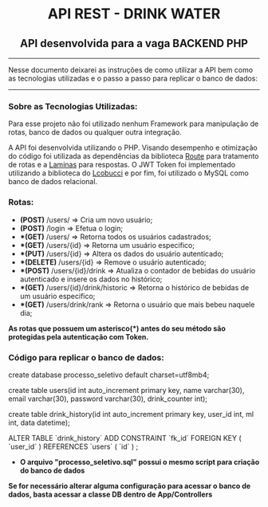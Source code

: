 <h1 align="center">API REST - DRINK WATER</h1>
<h2 align="center">API desenvolvida para a vaga BACKEND PHP</h2>
<hr>
<p>
    Nesse documento deixarei as instruções de como utilizar a API bem como as tecnologias utilizadas e o passo a passo
    para replicar o banco de dados:
</p>
<hr>
<h3>Sobre as Tecnologias Utilizadas: </h3>
<p>
    Para esse projeto não foi utilizado nenhum Framework para manipulação de rotas, banco de dados ou qualquer outra integração.
</p>
<p>
    A API foi desenvolvida utilizando o PHP. Visando desempenho e otimização do código foi utilizada as dependências da biblioteca <a href ="https://github.com/thephpleague/route">Route</a> para tratamento de rotas e a <a href="https://github.com/laminas/laminas-diactoros/">Laminas</a> para respostas. O JWT Token foi implementado utilizando a biblioteca do <a href ="https://github.com/lcobucci/jwt">Lcobucci</a> e por fim, foi utilizado o MySQL como banco de dados relacional.
</p>
<h3>Rotas: </h3>
<ul>
    <li> <strong>(POST)</strong> /users/ => Cria um novo usuário;</li>
    <li> <strong>(POST)</strong> /login => Efetua o login;</li>
    <li> <strong>*(GET)</strong> /users/ => Retorna todos os usuários cadastrados;</li>
    <li> <strong>*(GET)</strong> /users/{id} => Retorna um usuário especifico;</li>
    <li> <strong>*(PUT)</strong> /users/{id} => Altera os dados do usuário autenticado;</li>
    <li> <strong>*(DELETE)</strong> /users/{id} => Remove o usuário autenticado;</li>
    <li> <strong>*(POST)</strong> /users/{id}/drink => Atualiza o contador de bebidas do usuário autenticado e insere os dados no histórico;</li>
    <li> <strong>*(GET)</strong> /users/{id}/drink/historic => Retorna o histórico de bebidas de um usuário especifico;</li>
    <li> <strong>*(GET)</strong> /users/drink/rank => Retorna o usuário que mais bebeu naquele dia;</li>
</ul>
<p>
    <strong>As rotas que possuem um asterisco(*) antes do seu método são protegidas pela autenticação com Token.</strong>
</p>
<h3>Código para replicar o banco de dados:</h3>
<p>
    create database processo_seletivo default charset=utf8mb4;
</p>
<p>
    create table users(id int auto_increment primary key, name varchar(30), email varchar(30), password varchar(30), drink_counter int);
</p>
<p>
    create table drink_history(id int auto_increment primary key, user_id int, ml int, data datetime);
</p>
<p>
    ALTER TABLE `drink_history` ADD CONSTRAINT `fk_id` FOREIGN KEY ( `user_id` ) REFERENCES `users` ( `id` ) ;
</p>
<ul>
    <li><strong>O arquivo "processo_seletivo.sql" possui o mesmo script para criação do banco de dados</strong></li>
</ul>
<p>
    <strong>Se for necessário alterar alguma configuração para acessar o banco de dados, basta acessar a classe DB dentro de App/Controllers</strong>
</p>
